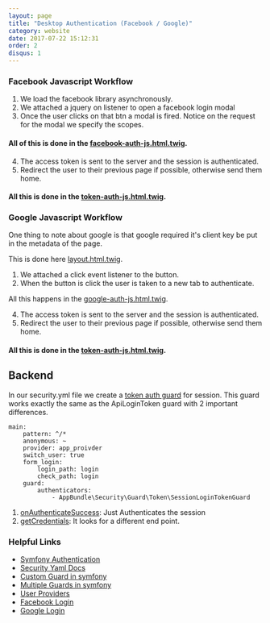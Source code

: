 ```yaml
---
layout: page
title: "Desktop Authentication (Facebook / Google)"
category: website
date: 2017-07-22 15:12:31
order: 2
disqus: 1
---
```


### Facebook Javascript Workflow

1) We load the facebook library asynchronously.
2) We attached a jquery on listener to open a facebook login modal
3) Once the user clicks on that btn a modal is fired.  Notice on the request for the modal we specify the scopes.

#### All of this is done in the [facebook-auth-js.html.twig](https://github.com/phptuts/starterkitforsymfony/blob/master/src/AppBundle/Resources/views/main/common/social/facebook-auth-js.html.twig).

4) The access token is sent to the server and the session is authenticated. 
5) Redirect the user to their previous page if possible, otherwise send them home.

#### All this is done in the [token-auth-js.html.twig](https://github.com/phptuts/starterkitforsymfony/blob/master/src/AppBundle/Resources/views/main/common/social/token-auth-js.html.twig).

### Google Javascript Workflow

One thing to note about google is that google required it's client key be put in the metadata of the page.

This is done here [layout.html.twig](https://github.com/phptuts/starterkitforsymfony/blob/master/src/AppBundle/Resources/views/main/layout.html.twig#L7).

1) We attached a click event listener to the button.
2) When the button is click the user is taken to a new tab to authenticate.

All this happens in the [google-auth-js.html.twig](https://github.com/phptuts/starterkitforsymfony/blob/master/src/AppBundle/Resources/views/main/common/social/google-auth-js.html.twig).

4) The access token is sent to the server and the session is authenticated. 
5) Redirect the user to their previous page if possible, otherwise send them home.

#### All this is done in the [token-auth-js.html.twig](https://github.com/phptuts/starterkitforsymfony/blob/master/src/AppBundle/Resources/views/main/common/social/token-auth-js.html.twig).

## Backend

In our security.yml file we create a [token auth guard](https://phptuts.github.io/starterkitforsymfony/api/api-2-facebook-google-auth.html) for session.  This guard works exactly the same as the ApiLoginToken guard with 2 important differences.

```
main:
    pattern: ^/*
    anonymous: ~
    provider: app_proivder
    switch_user: true
    form_login:
        login_path: login
        check_path: login
    guard:
        authenticators:
            - AppBundle\Security\Guard\Token\SessionLoginTokenGuard

```

1) [onAuthenticateSuccess](https://github.com/phptuts/starterkitforsymfony/blob/master/src/AppBundle/Security/Guard/Token/SessionLoginTokenGuard.php#L62): Just Authenticates the session
2) [getCredentials](https://github.com/phptuts/starterkitforsymfony/blob/master/src/AppBundle/Security/Guard/Token/SessionLoginTokenGuard.php#L37): It looks for a different end point.

### Helpful Links

- [Symfony Authentication](https://symfony.com/doc/current/components/security/authentication.html)
- [Security Yaml Docs](https://symfony.com/doc/current/security.html)
- [Custom Guard in symfony](https://symfony.com/doc/current/security/guard_authentication.html)
- [Multiple Guards in symfony](https://symfony.com/doc/current/security/multiple_guard_authenticators.html)
- [User Providers](https://symfony.com/doc/current/security/multiple_user_providers.html)
- [Facebook Login](https://developers.facebook.com/docs/facebook-login/web/accesstokens)
- [Google Login](https://developers.google.com/identity/sign-in/web/sign-in)





